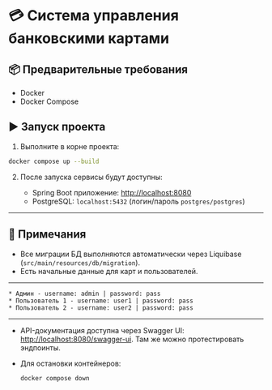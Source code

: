 # 💳 Система управления банковскими картами

## 📦 Предварительные требования
- Docker
- Docker Compose

## ▶️ Запуск проекта
1. Выполните в корне проекта:

```bash
docker compose up --build
   ```

2. После запуска сервисы будут доступны:

    * Spring Boot приложение: [http://localhost:8080](http://localhost:8080)
    * PostgreSQL: `localhost:5432` (логин/пароль `postgres/postgres`)

---

## 🧾 Примечания

* Все миграции БД выполняются автоматически через Liquibase (`src/main/resources/db/migration`).
* Есть начальные данные для карт и пользователей.
---
    * Админ - username: admin | password: pass
    * Пользователь 1 - username: user1 | password: pass
    * Пользователь 2 - username: user2 | password: pass
---
* API-документация доступна через Swagger UI: [http://localhost:8080/swagger-ui](http://localhost:8080/swagger-ui). Там же можно протестировать эндпоинты.
* Для остановки контейнеров:

  ```bash
  docker compose down
  ```

